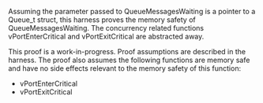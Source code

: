 Assuming the parameter passed to QueueMessagesWaiting is a pointer to a Queue_t
struct, this harness proves the memory safety of QueueMessagesWaiting.
The concurrency related functions vPortEnterCritical and vPortExitCritical
are abstracted away.

This proof is a work-in-progress.  Proof assumptions are described in
the harness.  The proof also assumes the following functions are
memory safe and have no side effects relevant to the memory safety of
this function:

* vPortEnterCritical
* vPortExitCritical
